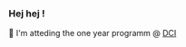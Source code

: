 ### Hej hej !
:rocket: I'm atteding the one year programm @ [DCI](https://digitalcareerinstitute.org/courses/web-development-course)

